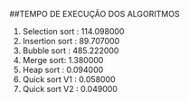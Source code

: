 ##TEMPO DE EXECUÇÃO DOS ALGORITMOS
1. Selection sort : 114.098000
2. Insertion sort : 89.707000
3. Bubble sort : 485.222000
4. Merge sort: 1.380000
5. Heap sort : 0.094000
6. Quick sort V1 : 0.058000
7. Quick sort V2 : 0.049000
